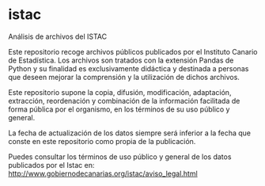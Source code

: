 # istac
Análisis de archivos del ISTAC 

Este repositorio recoge archivos públicos publicados por el Instituto Canario de Estadística. Los archivos son tratados con la extensión Pandas de Python y su finalidad es exclusivamente didáctica y destinada a personas que deseen mejorar la comprensión y la utilización de dichos archivos.

Este repositorio supone la copia, difusión, modificación, adaptación, extracción, reordenación y combinación de la información facilitada de forma pública por el organismo, en los términos de su uso público y general.

La fecha de actualización de los datos siempre será inferior a la fecha que conste en este repositorio como propia de la publicación.

Puedes consultar los términos de uso público y general de los datos publicados por el Istac en: http://www.gobiernodecanarias.org/istac/aviso_legal.html
